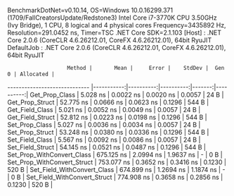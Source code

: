 
BenchmarkDotNet=v0.10.14, OS=Windows 10.0.16299.371 (1709/FallCreatorsUpdate/Redstone3)
Intel Core i7-3770K CPU 3.50GHz (Ivy Bridge), 1 CPU, 8 logical and 4 physical cores
Frequency=3435892 Hz, Resolution=291.0452 ns, Timer=TSC
.NET Core SDK=2.1.103
  [Host]     : .NET Core 2.0.6 (CoreCLR 4.6.26212.01, CoreFX 4.6.26212.01), 64bit RyuJIT
  DefaultJob : .NET Core 2.0.6 (CoreCLR 4.6.26212.01, CoreFX 4.6.26212.01), 64bit RyuJIT


                       Method |       Mean |     Error |    StdDev |  Gen 0 | Allocated |
----------------------------- |-----------:|----------:|----------:|-------:|----------:|
               Get_Prop_Class |   5.028 ns | 0.0022 ns | 0.0020 ns | 0.0057 |      24 B |
              Get_Prop_Struct |  52.775 ns | 0.0666 ns | 0.0623 ns | 0.1296 |     544 B |
              Get_Field_Class |   5.021 ns | 0.0052 ns | 0.0049 ns | 0.0057 |      24 B |
             Get_Field_Struct |  52.812 ns | 0.0223 ns | 0.0198 ns | 0.1296 |     544 B |
               Set_Prop_Class |   5.027 ns | 0.0036 ns | 0.0034 ns | 0.0057 |      24 B |
              Set_Prop_Struct |  53.248 ns | 0.0380 ns | 0.0336 ns | 0.1296 |     544 B |
              Set_Field_Class |   5.567 ns | 0.0092 ns | 0.0086 ns | 0.0057 |      24 B |
             Set_Field_Struct |  54.145 ns | 0.0521 ns | 0.0487 ns | 0.1296 |     544 B |
   Set_Prop_WithConvert_Class | 675.125 ns | 2.0994 ns | 1.9637 ns |      - |       0 B |
  Set_Prop_WithConvert_Struct | 753.077 ns | 0.3652 ns | 0.3416 ns | 0.1230 |     520 B |
  Set_Field_WithConvert_Class | 674.899 ns | 1.2694 ns | 1.1874 ns |      - |       0 B |
 Set_Field_WithConvert_Struct | 774.908 ns | 0.3658 ns | 0.2856 ns | 0.1230 |     520 B |
